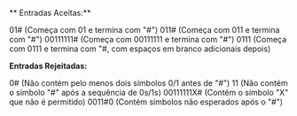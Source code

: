 

** Entradas Aceitas:**
 
 01# (Começa com 01 e termina com "#")
 011# (Começa com 011 e termina com "#")
 00111111# (Começa com 00111111 e termina com "#")
 0111 (Começa com 0111 e termina com "#, com espaços em branco adicionais depois)

**Entradas Rejeitadas:**

 0# (Não contém pelo menos dois símbolos 0/1 antes de "#")
 11 (Não contém o símbolo "#" após a sequência de 0s/1s)
 00111111X# (Contém o símbolo "X" que não é permitido)
 0011#0 (Contém símbolos não esperados após o "#")
